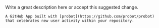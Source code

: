 Write a great description here or accept this suggested change.

```suggestion
A GitHub App built with [probot](https://github.com/probot/probot) that celebrates new user activity within your repository.
```